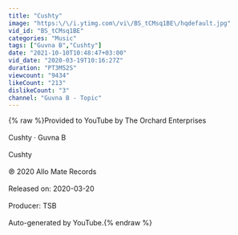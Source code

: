 ```yaml
---
title: "Cushty"
image: "https:\/\/i.ytimg.com\/vi\/BS_tCMsq1BE\/hqdefault.jpg"
vid_id: "BS_tCMsq1BE"
categories: "Music"
tags: ["Guvna B","Cushty"]
date: "2021-10-10T10:48:47+03:00"
vid_date: "2020-03-19T10:16:27Z"
duration: "PT3M52S"
viewcount: "9434"
likeCount: "213"
dislikeCount: "3"
channel: "Guvna B - Topic"
---
```

{% raw %}Provided to YouTube by The Orchard Enterprises<br /><br />Cushty · Guvna B<br /><br />Cushty<br /><br />℗ 2020 Allo Mate Records<br /><br />Released on: 2020-03-20<br /><br />Producer: TSB<br /><br />Auto-generated by YouTube.{% endraw %}
